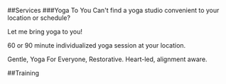 ##Services
###Yoga To You
Can't find a yoga studio convenient to your location or schedule?

Let me bring yoga to you!

60 or 90 minute individualized yoga session at your location.

Gentle, Yoga For Everyone, Restorative. Heart-led, alignment aware.


##Training
